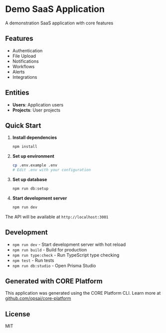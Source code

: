 # Demo SaaS Application

A demonstration SaaS application with core features

## Features

- Authentication
- File Upload
- Notifications
- Workflows
- Alerts
- Integrations

## Entities

- **Users**: Application users
- **Projects**: User projects

## Quick Start

1. **Install dependencies**
   ```bash
   npm install
   ```

2. **Set up environment**
   ```bash
   cp .env.example .env
   # Edit .env with your configuration
   ```

3. **Set up database**
   ```bash
   npm run db:setup
   ```

4. **Start development server**
   ```bash
   npm run dev
   ```

The API will be available at `http://localhost:3001`

## Development

- `npm run dev` - Start development server with hot reload
- `npm run build` - Build for production
- `npm run type:check` - Run TypeScript type checking
- `npm test` - Run tests
- `npm run db:studio` - Open Prisma Studio

## Generated with CORE Platform

This application was generated using the CORE Platform CLI.
Learn more at [github.com/opsai/core-platform](https://github.com/opsai/core-platform)

## License

MIT